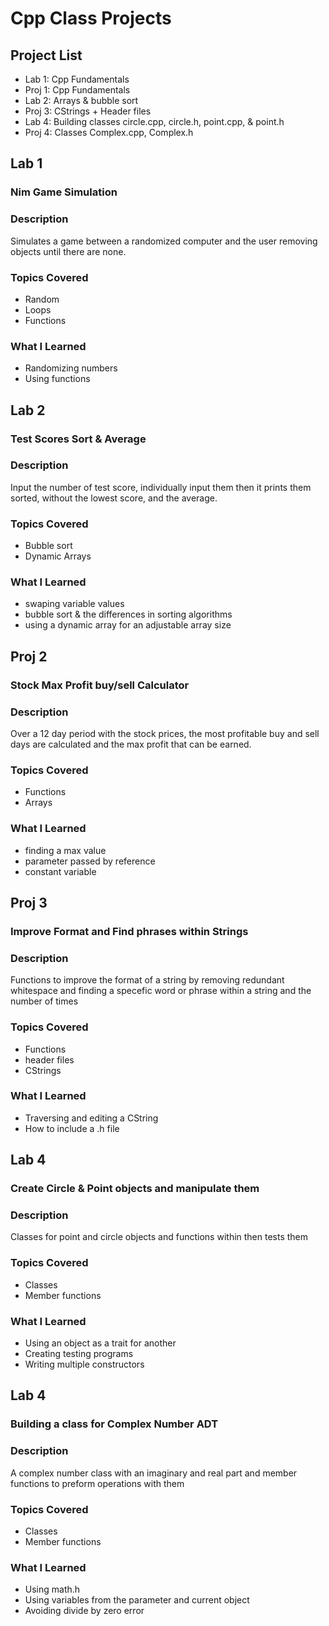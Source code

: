# Cpp Class Projects
## Project List
- Lab 1: Cpp Fundamentals
- Proj 1: Cpp Fundamentals
- Lab 2: Arrays & bubble sort
- Proj 3: CStrings + Header files
- Lab 4: Building classes
    circle.cpp, circle.h, point.cpp, & point.h
- Proj 4: Classes
    Complex.cpp, Complex.h

## Lab 1
### Nim Game Simulation

### Description
Simulates a game between a randomized computer and the user removing objects until there are none.

### Topics Covered
- Random
- Loops
- Functions

### What I Learned
- Randomizing numbers
- Using functions

## Lab 2
### Test Scores Sort & Average

### Description
Input the number of test score, individually input them then it prints them sorted, without the lowest score, and the average.

### Topics Covered
- Bubble sort
- Dynamic Arrays

### What I Learned
- swaping variable values
- bubble sort & the differences in sorting algorithms
- using a dynamic array for an adjustable array size

## Proj 2
### Stock Max Profit buy/sell Calculator

### Description
Over a 12 day period with the stock prices, the most profitable buy and sell days are calculated and the max profit that can be earned.

### Topics Covered
- Functions
- Arrays
  
### What I Learned
- finding a max value
- parameter passed by reference
- constant variable

## Proj 3
### Improve Format and Find phrases within Strings

### Description
Functions to improve the format of a string by removing redundant whitespace and finding a specefic word or phrase within a string and the number of times

### Topics Covered
- Functions
- header files
- CStrings
  
### What I Learned
- Traversing and editing a CString
- How to include a .h file

## Lab 4
### Create Circle & Point objects and manipulate them

### Description
Classes for point and circle objects and functions within then tests them

### Topics Covered
- Classes
- Member functions
    
### What I Learned
- Using an object as a trait for another
- Creating testing programs
- Writing multiple constructors

## Lab 4
### Building a class for Complex Number ADT

### Description
A complex number class with an imaginary and real part and member functions to preform operations with them

### Topics Covered
- Classes
- Member functions
    
### What I Learned
- Using math.h
- Using variables from the parameter and current object
- Avoiding divide by zero error
